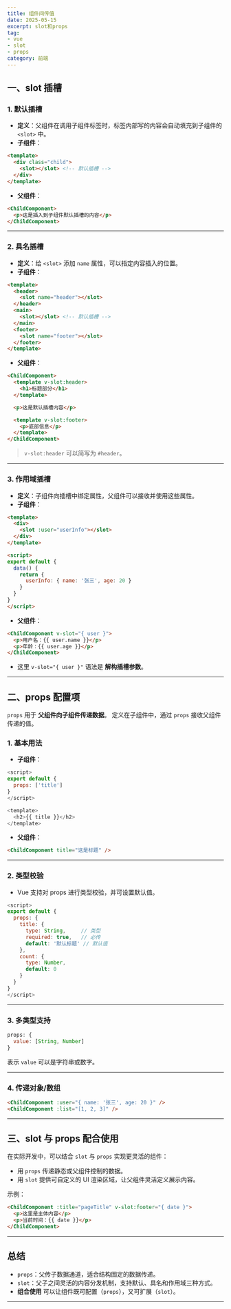 ```yaml
---
title: 组件间传值
date: 2025-05-15
excerpt: slot和props
tag: 
- vue
- slot
- props
category: 前端
---
```



## 一、slot 插槽

### 1. 默认插槽
- **定义**：父组件在调用子组件标签时，标签内部写的内容会自动填充到子组件的 `<slot>` 中。
- **子组件**：
```html
<template>
  <div class="child">
    <slot></slot> <!-- 默认插槽 -->
  </div>
</template>
```

* **父组件**：

```html
<ChildComponent>
  <p>这是插入到子组件默认插槽的内容</p>
</ChildComponent>
```

---

### 2. 具名插槽

* **定义**：给 `<slot>` 添加 `name` 属性，可以指定内容插入的位置。
* **子组件**：

```html
<template>
  <header>
    <slot name="header"></slot>
  </header>
  <main>
    <slot></slot> <!-- 默认插槽 -->
  </main>
  <footer>
    <slot name="footer"></slot>
  </footer>
</template>
```

* **父组件**：

```html
<ChildComponent>
  <template v-slot:header>
    <h1>标题部分</h1>
  </template>

  <p>这是默认插槽内容</p>

  <template v-slot:footer>
    <p>底部信息</p>
  </template>
</ChildComponent>
```

> `v-slot:header` 可以简写为 `#header`。

---

### 3. 作用域插槽

* **定义**：子组件向插槽中绑定属性，父组件可以接收并使用这些属性。
* **子组件**：

```html
<template>
  <div>
    <slot :user="userInfo"></slot>
  </div>
</template>

<script>
export default {
  data() {
    return {
      userInfo: { name: '张三', age: 20 }
    }
  }
}
</script>
```

* **父组件**：

```html
<ChildComponent v-slot="{ user }">
  <p>用户名：{{ user.name }}</p>
  <p>年龄：{{ user.age }}</p>
</ChildComponent>
```

* 这里 `v-slot="{ user }"` 语法是 **解构插槽参数**。

---

## 二、props 配置项

`props` 用于 **父组件向子组件传递数据**。
定义在子组件中，通过 `props` 接收父组件传递的值。

### 1. 基本用法

* **子组件**：

```javascript
<script>
export default {
  props: ['title']
}
</script>

<template>
  <h2>{{ title }}</h2>
</template>
```

* **父组件**：

```html
<ChildComponent title="这是标题" />
```

---

### 2. 类型校验

* Vue 支持对 props 进行类型校验，并可设置默认值。

```javascript
<script>
export default {
  props: {
    title: {
      type: String,     // 类型
      required: true,   // 必传
      default: '默认标题' // 默认值
    },
    count: {
      type: Number,
      default: 0
    }
  }
}
</script>
```

---

### 3. 多类型支持

```javascript
props: {
  value: [String, Number]
}
```

表示 `value` 可以是字符串或数字。

---

### 4. 传递对象/数组

```html
<ChildComponent :user="{ name: '张三', age: 20 }" />
<ChildComponent :list="[1, 2, 3]" />
```

---

## 三、slot 与 props 配合使用

在实际开发中，可以结合 `slot` 与 `props` 实现更灵活的组件：

* 用 `props` 传递静态或父组件控制的数据。
* 用 `slot` 提供可自定义的 UI 渲染区域，让父组件灵活定义展示内容。

示例：

```html
<ChildComponent :title="pageTitle" v-slot:footer="{ date }">
  <p>这里是主体内容</p>
  <p>当前时间：{{ date }}</p>
</ChildComponent>
```

---

## 总结

* `props`：父传子数据通道，适合结构固定的数据传递。
* `slot`：父子之间灵活的内容分发机制，支持默认、具名和作用域三种方式。
* **组合使用** 可以让组件既可配置（`props`），又可扩展（`slot`）。

---


